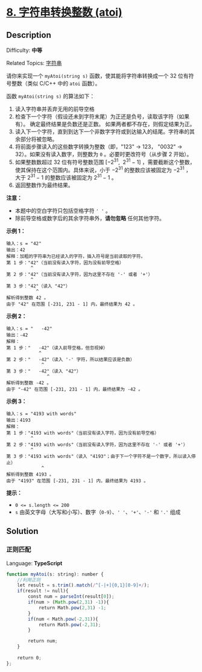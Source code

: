 # [8\. 字符串转换整数 (atoi)](https://leetcode.cn/problems/string-to-integer-atoi/)

## Description

Difficulty: **中等**  

Related Topics: [字符串](https://leetcode.cn/tag/string/)


请你来实现一个 `myAtoi(string s)` 函数，使其能将字符串转换成一个 32 位有符号整数（类似 C/C++ 中的 `atoi` 函数）。

函数 `myAtoi(string s)` 的算法如下：

1.  读入字符串并丢弃无用的前导空格
2.  检查下一个字符（假设还未到字符末尾）为正还是负号，读取该字符（如果有）。 确定最终结果是负数还是正数。 如果两者都不存在，则假定结果为正。
3.  读入下一个字符，直到到达下一个非数字字符或到达输入的结尾。字符串的其余部分将被忽略。
4.  将前面步骤读入的这些数字转换为整数（即，"123" -> 123， "0032" -> 32）。如果没有读入数字，则整数为 `0` 。必要时更改符号（从步骤 2 开始）。
5.  如果整数数超过 32 位有符号整数范围 [−2<sup>31</sup>,  2<sup>31 </sup>− 1] ，需要截断这个整数，使其保持在这个范围内。具体来说，小于 −2<sup>31</sup> 的整数应该被固定为 −2<sup>31</sup> ，大于 2<sup>31 </sup>− 1 的整数应该被固定为 2<sup>31 </sup>− 1 。
6.  返回整数作为最终结果。

**注意：**

*   本题中的空白字符只包括空格字符 `' '` 。
*   除前导空格或数字后的其余字符串外，**请勿忽略** 任何其他字符。

**示例 1：**

```
输入：s = "42"
输出：42
解释：加粗的字符串为已经读入的字符，插入符号是当前读取的字符。
第 1 步："42"（当前没有读入字符，因为没有前导空格）
         ^
第 2 步："42"（当前没有读入字符，因为这里不存在 '-' 或者 '+'）
         ^
第 3 步："42"（读入 "42"）
           ^
解析得到整数 42 。
由于 "42" 在范围 [-231, 231 - 1] 内，最终结果为 42 。
```

**示例 2：**

```
输入：s = "   -42"
输出：-42
解释：
第 1 步："   -42"（读入前导空格，但忽视掉）
            ^
第 2 步："   -42"（读入 '-' 字符，所以结果应该是负数）
             ^
第 3 步："   -42"（读入 "42"）
               ^
解析得到整数 -42 。
由于 "-42" 在范围 [-231, 231 - 1] 内，最终结果为 -42 。
```

**示例 3：**

```
输入：s = "4193 with words"
输出：4193
解释：
第 1 步："4193 with words"（当前没有读入字符，因为没有前导空格）
         ^
第 2 步："4193 with words"（当前没有读入字符，因为这里不存在 '-' 或者 '+'）
         ^
第 3 步："4193 with words"（读入 "4193"；由于下一个字符不是一个数字，所以读入停止）
             ^
解析得到整数 4193 。
由于 "4193" 在范围 [-231, 231 - 1] 内，最终结果为 4193 。
```

**提示：**

*   `0 <= s.length <= 200`
*   `s` 由英文字母（大写和小写）、数字（`0-9`）、`' '`、`'+'`、`'-'` 和 `'.'` 组成


## Solution

### 正则匹配

Language: **TypeScript**

```typescript
function myAtoi(s: string): number {
    //利用正则
    let result = s.trim().match(/^[-|+]{0,1}[0-9]+/);
    if(result != null){
        const num = parseInt(result[0]);
        if(num > (Math.pow(2,31) -1)){
            return Math.pow(2,31) -1;
        }
        if(num < Math.pow(-2,31)){
            return Math.pow(-2,31);
        }

        return num;
    }
    
    return 0;
};
```